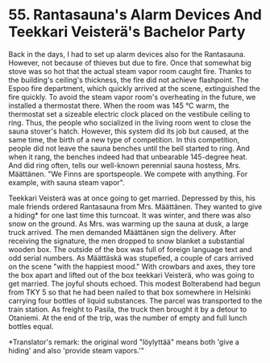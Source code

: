 


    
# 55. Rantasauna's Alarm Devices And Teekkari Veisterä's Bachelor Party

Back in the days, I had to set up alarm devices also for the Rantasauna. However, not because of thieves but due to fire. Once that somewhat big stove was so hot that the actual steam vapor room caught fire. Thanks to the building's ceiling's thickness, the fire did not achieve flashpoint. The Espoo fire department, which quickly arrived at the scene, extinguished the fire quickly. To avoid the steam vapor room's overheating in the future, we installed a thermostat there. When the room was 145 °C warm, the thermostat set
a sizeable electric clock placed on the vestibule ceiling to ring. Thus, the people who socialized in the living room went to close the sauna stover's hatch. However, this system did its job but caused, at the same time, the birth of a new type of competition. In this competition, people did not leave the sauna benches until the bell started to ring. And when it rang, the benches indeed had that unbearable 145-degree heat. And did ring often, tells our well-known perennial sauna hostess, Mrs. Määttänen. "We Finns are sportspeople. We compete with anything. For example, with sauna steam vapor".

Teekkari Veisterä was at once going to get married. Depressed by this, his male friends ordered Rantasauna from Mrs. Määttänen. They wanted to give a hiding\* for one last time this turncoat. It was winter, and there was also snow on the ground. As Mrs. was warming up the sauna at dusk, a large truck arrived. The men demanded Määttänen sign the delivery. After receiving the signature, the men dropped to snow blanket a substantial wooden box. The outside of the box was full of foreign language text and odd serial numbers. As Määttäskä was stupefied, a couple of cars arrived on the scene "with the happiest mood." With crowbars and axes, they tore the box apart and lifted out of the box teekkari Veisterä, who was going to get married. The joyful shouts echoed. This modest Bolterabend had begun from TKY 5 so that he had been nailed to that box somewhere in Helsinki carrying four bottles of liquid substances. The parcel was transported to the train station. As freight to Pasila, the truck then brought it by a detour to Otaniemi. At the end of the trip, was the number of empty and full lunch bottles equal.

\*Translator's remark: the original word "löylyttää" means both 'give a hiding' and also 'provide steam vapors.'"
